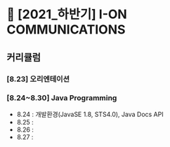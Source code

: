 # 🚀 [2021_하반기] I-ON COMMUNICATIONS
## 커리큘럼




### [8.23] 오리엔테이션
### [8.24~8.30] Java Programming
- 8.24 : 개발환경(JavaSE 1.8, STS4.0), Java Docs API
- 8.25 : 
- 8.26 : 
- 8.27 : 
